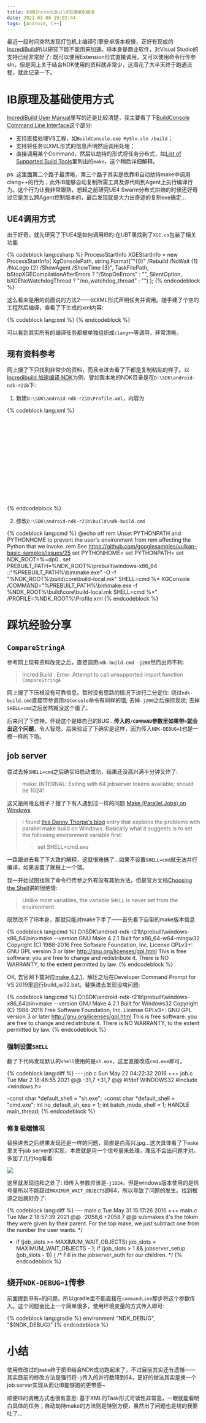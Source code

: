 ```yaml
---
title: 利用IncrediBuild加速NDK编译
date: 2021-03-06 19:02:44
tags: [Android, C++]
---
```


最近一段时间突然发现打包机上编译引擎安卓版本极慢，正好有现成的[IncrediBuild](https://www.incredibuild.com/)所以研究下能不能用来加速。IB本身是商业软件，对Visual Studio的支持已经非常好了: 既可以使用Extension形式直接调用，又可以使用命令行传参sln。但是网上关于结合NDK使用的资料就非常少，这周花了大半天终于跑通流程，就此记录一下。

# IB原理及基础使用方式

[IncrediBuild User Manual](https://incredibuild.atlassian.net/wiki/spaces/IUM/overview)里写的还是比较清楚，我主要看了下[BuildConsole Command Line Interface](https://incredibuild.atlassian.net/wiki/spaces/IUM/pages/14024981/BuildConsole+Command+Line+Interface)这个部分:
- 支持直接处理VS工程，如`BuildConsole.exe MySln.sln /build`；
- 支持将任务以XML形式的信息声明然后调用处理；
- 直接调用某个Command，然后以劫持的形式将任务分布式，如[List of Supported Build Tools](https://incredibuild.atlassian.net/wiki/spaces/IUM/pages/13336643/List+of+Supported+Build+Tools)里列出的`make`，这个稍后详细解释。

ps. 这里面第二个路子最清晰，第三个路子其实是依靠IB自动劫持make中调用clang++的行为；此外IB能够自动复制所需工具及源代码到Agent上执行编译行为。这个行为让我非常眼熟，想起之前研究UE4 Swarm分布式烘焙的时候还好奇过它是怎么跨Agent控制版本的，最后发现就是大力出奇迹的复制exe搞定...

## UE4调用方式

出于好奇，就先研究了下UE4是如何调用IB的:在UBT里找到了`XGE.cs`包装了相关功能

{% codeblock lang:csharp %}
ProcessStartInfo XGEStartInfo = new ProcessStartInfo(
	XgConsolePath,
	string.Format("\"{0}\" /Rebuild /NoWait {1} /NoLogo {2} /ShowAgent /ShowTime {3}",
		TaskFilePath,
		bStopXGECompilationAfterErrors ? "/StopOnErrors" : "",
		SilentOption,
		bXGENoWatchdogThread ? "/no_watchdog_thread" : "")
	);
{% endcodeblock %}

这么看来是用的前面说的方法2——以XML形式声明任务并调用。随手建了个空的工程然后编译，查看了下生成的xml内容: 

{% codeblock lang:xml %}
<BuildSet FormatVersion="1">
  <Environments>
    <Environment Name="Env_0">
      <Tools>
        <Tool Name="Tool0_0" AllowRemote="False" OutputPrefix="SharedPCH.Engine.ShadowErrors.h [armv7-es2]" GroupPrefix="** For MyProject-Android-Development" Params="@&quot;D:\Documents\Unreal Projects\MyProject\Intermediate\Build\Android\MyProject\Development\Engine\SharedPCH.Engine.ShadowErrors-armv7-es2.h.gch.rsp&quot;" Path="F:\Android\android-ndk-r14b\toolchains\llvm\prebuilt\windows-x86_64\bin\clang++.exe" SkipIfProjectFailed="true" AutoReserveMemory="*.pch" OutputFileMasks="SharedPCH.Engine.ShadowErrors-armv7-es2.h.gch,SharedPCH.Engine.ShadowErrors.ha7.d"/>
        <!-- other tools -->
      </Tools>
      <Variables />
    </Environment>
  </Environments>
  <Project Name="Env_0" Env="Env_0">
  	<Task SourceFile="" Name="Action0_0" Tool="Tool0_0" WorkingDir="E:\Epic Games\UE_4.24\Engine\Source" SkipIfProjectFailed="true" />
  	<!-- other tasks -->
  </Project>
</BuildSet>
{% endcodeblock %}

可以看到其实所有的编译任务都被单独组织成`clang++`等调用，非常清晰。

## 现有资料参考

网上搜了下只找到非常少的资料，而且点进去看了下都是复制粘贴的样子。以[Incredibuild 加速编译 NDK](https://www.freeaihub.com/post/62019.html)为例，譬如我本地的NDK目录是在`D:\SDK\android-ndk-r21b`下:

1) 新建`D:\SDK\android-ndk-r21b\Profile.xml`，内容为

{% codeblock lang:xml %}  
<Profile FormatVersion="1">    
    <Tools>    
        <Tool Filename="make" AllowIntercept="true" />    
        <Tool Filename="cl" AllowRemote="true" />    
        <Tool Filename="link" AllowRemote="true" />    
        <Tool Filename="gcc" AllowRemote="true" />    
        <Tool Filename="clang++" AllowRemote="true" />    
        <Tool Filename="clang" AllowRemote="true" />    
        <Tool Filename="gcc-3" AllowRemote="true" />    
        <Tool Filename="arm-linux-androideabi-c++" AllowRemote="true" />  
        <Tool Filename="arm-linux-androideabi-cpp" AllowRemote="true" />  
        <Tool Filename="arm-linux-androideabi-g++" AllowRemote="true" />  
        <Tool Filename="arm-linux-androideabi-gcc" AllowRemote="true" />    
    </Tools>    
</Profile>
{% endcodeblock %}

2) 修改`D:\SDK\android-ndk-r21b\build\ndk-build.cmd`

{% codeblock lang:cmd %}
@echo off
rem Unset PYTHONPATH and PYTHONHOME to prevent the user's environment from
rem affecting the Python that we invoke.
rem See https://github.com/googlesamples/vulkan-basic-samples/issues/25
set PYTHONHOME=
set PYTHONPATH=
set NDK_ROOT=%~dp0\..
set PREBUILT_PATH=%NDK_ROOT%\prebuilt\windows-x86_64
::"%PREBUILT_PATH%\bin\make.exe" -O -f "%NDK_ROOT%\build\core\build-local.mk" SHELL=cmd %*
XGConsole /COMMAND="%PREBUILT_PATH%\bin\make.exe -f %NDK_ROOT%\build\core\build-local.mk SHELL=cmd %*" /PROFILE=%NDK_ROOT%\Profile.xml
{% endcodeblock %}

# 踩坑经验分享

## `CompareStringA`

参考网上现有资料改完之后，直接调用`ndk-build.cmd -j200`然而出师不利:

> IncrediBuild : Error: Attempt to call unsupported import function `CompareStringA`

网上搜了下压根没有可靠信息。暂时没有思路的情况下进行二分定位: 绕过`ndk-build.cmd`直接带参调用`XGConsole`命令有同样的错; 去掉`-j200`之后保持现状; 去掉`SHELL=cmd`之后居然就没这个错了。

后来问了下佳神，怀疑这个是IB自己的BUG...**传入的`/COMMAND`参数里如果带`=`就会出这个问题**，令人智熄。后来验证了下确实是这样，因为传入`NDK-DEBUG=1`也是一模一样的下场。

## job server

尝试去掉`SHELL=cmd`之后确实IB启动成功，结果还没高兴满半分钟又炸了:

> make: INTERNAL: Exiting with 64 jobserver tokens available; should be 1024!

这又是闹啥幺蛾子？搜了下有人遇到过一样的问题 [Make (Parallel Jobs) on Windows](https://stackoverflow.com/questions/1533425/make-parallel-jobs-on-windows)

> I found [this Danny Thorpe's blog](http://dannythorpe.com/2008/03/06/parallel-make-in-win32/) entry that explains the problems with parallel make build on Windows. Basically what it suggests is to set the following environment variable first:
> > set SHELL=cmd.exe

一路跟进去看了下大致的解释，这就很难搞了...如果不设置`SHELL=cmd`就无法并行编译，如果设置了就报上一个错。

我一开始试图找除了命令行传参之外有没有其他方法，但是官方文档[Choosing the Shell](https://www.gnu.org/software/make/manual/make.html#Choosing-the-Shell)讲的很绝情:

> Unlike most variables, the variable `SHELL` is never set from the environment.

既然改不了IB本身，那就只能对make下手了——首先看下自带的make版本信息

{% codeblock lang:cmd %}
D:\SDK\android-ndk-r21b\prebuilt\windows-x86_64\bin>make --version
GNU Make 4.2.1
Built for x86_64-w64-mingw32
Copyright (C) 1988-2016 Free Software Foundation, Inc.
License GPLv3+: GNU GPL version 3 or later <http://gnu.org/licenses/gpl.html>
This is free software: you are free to change and redistribute it.
There is NO WARRANTY, to the extent permitted by law.
{% endcodeblock %}

OK, 去官网下载对应[make 4.2.1](https://ftp.gnu.org/gnu/make/make-4.2.1.tar.gz)，解压之后在Developer Command Prompt for VS 2019里运行build_w32.bat。替换进去发现没啥问题: 

{% codeblock lang:cmd %}
D:\SDK\android-ndk-r21b\prebuilt\windows-x86_64\bin>make --version
GNU Make 4.2.1
Built for Windows32
Copyright (C) 1988-2016 Free Software Foundation, Inc.
License GPLv3+: GNU GPL version 3 or later <http://gnu.org/licenses/gpl.html>
This is free software: you are free to change and redistribute it.
There is NO WARRANTY, to the extent permitted by law.
{% endcodeblock %}

### 强制设置`SHELL`

翻了下代码发现默认的`shell`使用的是`sh.exe`，这里直接改成`cmd.exe`即可。

{% codeblock lang:diff %}
--- job.c	Sun May 22 04:22:32 2016
+++ job.c	Tue Mar  2 18:46:55 2021
@@ -31,7 +31,7 @@
 #ifdef WINDOWS32
 #include <windows.h>
 
-const char *default_shell = "sh.exe";
+const char *default_shell = "cmd.exe";
 int no_default_sh_exe = 1;
 int batch_mode_shell = 1;
 HANDLE main_thread;
{% endcodeblock %}

### 修复极端情况

替换进去之后结果发现还是一样的问题，简直是白高兴.jpg...这次具体看了下`make`里关于job server的实现，本质就是用一个信号量来处理，理应不会出问题才对。多加了几行log看看:

![](/images/make_job_slots.jpg)

这里就发现违和之处了: IB传入参数应该是`-j1024`，但是windows版本使用的是信号量所以不能超过`MAXIMUM_WAIT_OBJECTS`即64，所以导致了问题的发生。找到根源之后就好办了: 

{% codeblock lang:diff %}
--- main.c	Tue May 31 15:17:26 2016
+++ main.c	Tue Mar  2 18:57:39 2021
@@ -2058,6 +2058,7 @@
      submakes it's the token they were given by their parent.  For the top
      make, we just subtract one from the number the user wants.  */
 
+  if (job_slots >= MAXIMUM_WAIT_OBJECTS) job_slots = MAXIMUM_WAIT_OBJECTS - 1;
   if (job_slots > 1 && jobserver_setup (job_slots - 1))
     {
       /* Fill in the jobserver_auth for our children.  */
{% endcodeblock %}

## 绕开`NDK-DEBUG=1`传参

前面提到IB有`=`的问题，所以gradle里不能直接在`commandLine`那步将这个参数传入。这个问题会比上一个简单很多，使用环境变量的方式传入即可:

{% codeblock lang:gradle %}
environment "NDK_DEBUG", "${NDK_DEBUG}"
{% endcodeblock %}

# 小结

使用修改过的`make`终于把IB结合NDK成功跑起来了，不过目前其实还有遗憾——其实目前的修改方法是强行将`-j`传入的并行数降到64，更好的做法其实是换一个job server实现从而让IB能够跑的更带感~

顺便IB的调用方式也很有意思: 基于XML的Task形式可读性非常高，一眼就能看明白具体的任务；自动劫持make的方法则是特别方便，虽然出了问题也是绕的我要吐了...